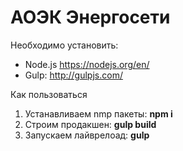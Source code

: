 АОЭК Энергосети
===================
Необходимо установить:

 - Node.js https://nodejs.org/en/
 - Gulp: http://gulpjs.com/

Как пользоваться

 1. Устанавливаем nmp пакеты: **npm i**
 2. Строим продакшен: **gulp build**
 3. Запускаем лайврелоад: **gulp**
